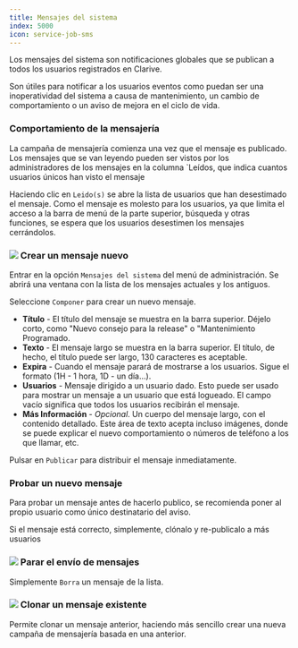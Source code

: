 ```yaml
---
title: Mensajes del sistema
index: 5000
icon: service-job-sms
---
```


Los mensajes del sistema son notificaciones globales que se publican a todos los usuarios registrados en Clarive.

Son útiles para notificar a los usuarios eventos como puedan ser una inoperatividad del sistema a causa de
mantenimiento, un cambio de comportamiento o un aviso de mejora en el ciclo de vida.

### Comportamiento de la mensajería

La campaña de mensajería comienza una vez que el mensaje es publicado. Los mensajes que se van leyendo pueden ser vistos
por los administradores de los mensajes en la columna `Leídos, que indica cuantos usuarios únicos han visto el mensaje

Haciendo clic en `Leido(s)` se abre la lista de usuarios que han desestimado el mensaje. Como el mensaje es molesto para
los usuarios, ya que limita el acceso a la barra de menú de la parte superior, búsqueda y otras funciones, se espera que
los usuarios desestimen los mensajes cerrándolos.

### ![](/static/images/icons/edit.svg) Crear un mensaje nuevo

Entrar en la opción `Mensajes del sistema` del menú de administración.  Se abrirá una ventana con la lista de los
mensajes actuales y los antiguos.

Seleccione `Componer` para crear un nuevo mensaje.

- **Título** - El título del mensaje se muestra en la barra superior. Déjelo corto, como "Nuevo consejo para la release"
  o "Mantenimiento Programado.
- **Texto** - El mensaje largo se muestra en la barra superior. El título, de hecho, el título puede ser largo, 130
  caracteres es aceptable.
- **Expira** - Cuando el mensaje parará de mostrarse a los usuarios. Sigue el formato (1H - 1 hora, 1D - un día...).
- **Usuarios** - Mensaje dirigido a un usuario dado. Esto puede ser usado para mostrar un mensaje a un usuario que está
  logueado. El campo vacío significa que todos los usuarios recibirán el mensaje.
- **Más Información** - *Opcional*. Un cuerpo del mensaje largo, con el contenido detallado. Este área de texto acepta
  incluso imágenes, donde se puede explicar el nuevo comportamiento o números de teléfono a los que llamar, etc.

Pulsar en `Publicar` para distribuir el mensaje inmediatamente.

### Probar un nuevo mensaje

Para probar un mensaje antes de hacerlo publico, se recomienda poner al propio usuario como único destinatario del
aviso.

Si el mensaje está correcto, simplemente, clónalo y re-publicalo a más usuarios

### ![](/static/images/icons/delete.svg) Parar el envío de mensajes

Simplemente `Borra` un mensaje de la lista.

### ![](/static/images/icons/copy.svg) Clonar un mensaje existente

Permite clonar un mensaje anterior, haciendo más sencillo crear una nueva campaña de mensajería basada en una anterior.
